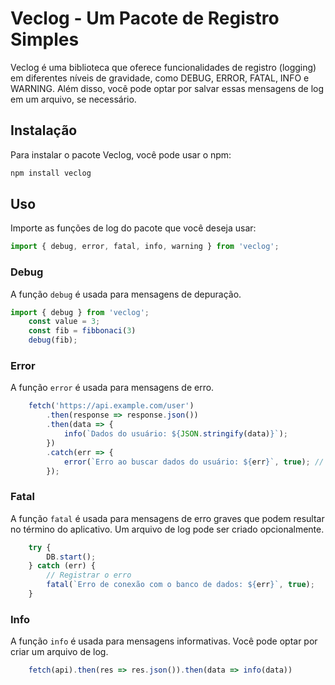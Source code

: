 # Veclog - Um Pacote de Registro Simples

Veclog é uma biblioteca que oferece funcionalidades de registro (logging) em diferentes níveis de gravidade, como DEBUG, ERROR, FATAL, INFO e WARNING. Além disso, você pode optar por salvar essas mensagens de log em um arquivo, se necessário.

## Instalação

Para instalar o pacote Veclog, você pode usar o npm:

```bash
npm install veclog
```
## Uso

Importe as funções de log do pacote que você deseja usar:

```javascript
import { debug, error, fatal, info, warning } from 'veclog';
```

### Debug

A função `debug` é usada para mensagens de depuração. 

```javascript
import { debug } from 'veclog';
    const value = 3;
    const fib = fibbonaci(3)
    debug(fib);
```

### Error

A função `error` é usada para mensagens de erro. 

```javascript
    fetch('https://api.example.com/user')
        .then(response => response.json())
        .then(data => {
            info(`Dados do usuário: ${JSON.stringify(data)}`);
        })
        .catch(err => {
            error(`Erro ao buscar dados do usuário: ${err}`, true); // Você pode setar o 2° Parâmetro como true para armazenar o log em arquivo
        });
```

### Fatal

A função `fatal` é usada para mensagens de erro graves que podem resultar no término do aplicativo. Um arquivo de log pode ser criado opcionalmente.

```javascript
    try {
        DB.start();
    } catch (err) {
        // Registrar o erro
        fatal(`Erro de conexão com o banco de dados: ${err}`, true);
    }
```

### Info

A função `info` é usada para mensagens informativas. Você pode optar por criar um arquivo de log.

```javascript
    fetch(api).then(res => res.json()).then(data => info(data))
```